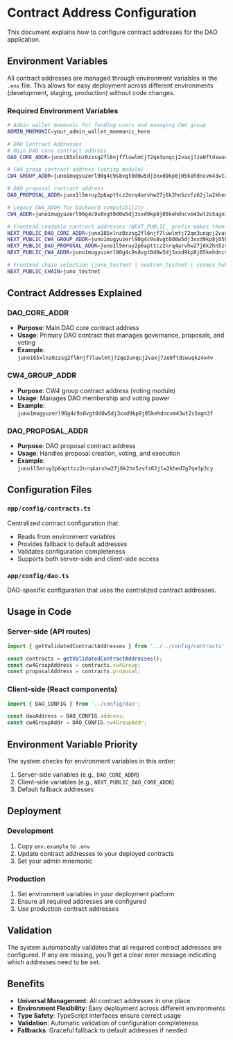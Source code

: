 # Contract Address Configuration

This document explains how to configure contract addresses for the DAO application.

## Environment Variables

All contract addresses are managed through environment variables in the `.env` file. This allows for easy deployment across different environments (development, staging, production) without code changes.

### Required Environment Variables

```bash
# Admin wallet mnemonic for funding users and managing CW4 group
ADMIN_MNEMONIC=your_admin_wallet_mnemonic_here

# DAO Contract Addresses
# Main DAO core contract address
DAO_CORE_ADDR=juno185xlnz0zzsg2fl6njf7luwlmtj72qe3unqcj2vaxj7ze0ftdswuqkz4x4v

# CW4 group contract address (voting module)
CW4_GROUP_ADDR=juno1mugyuzerl90g4c9s8vgt0d0w5dj3xxd9kp8j05kehdncvm43wt2s5agn3f

# DAO proposal contract address
DAO_PROPOSAL_ADDR=juno1l5mruy2p6apttcz2nrq4arvhw27j6k2hn5zvfz62jlw2khed7g7qe3p3cy

# Legacy CW4_ADDR for backward compatibility
CW4_ADDR=juno1mugyuzerl90g4c9s8vgt0d0w5dj3xxd9kp8j05kehdncvm43wt2s5agn3f

# Frontend-readable contract addresses (NEXT_PUBLIC_ prefix makes them available in browser)
NEXT_PUBLIC_DAO_CORE_ADDR=juno185xlnz0zzsg2fl6njf7luwlmtj72qe3unqcj2vaxj7ze0ftdswuqkz4x4v
NEXT_PUBLIC_CW4_GROUP_ADDR=juno1mugyuzerl90g4c9s8vgt0d0w5dj3xxd9kp8j05kehdncvm43wt2s5agn3f
NEXT_PUBLIC_DAO_PROPOSAL_ADDR=juno1l5mruy2p6apttcz2nrq4arvhw27j6k2hn5zvfz62jlw2khed7g7qe3p3cy
NEXT_PUBLIC_CW4_ADDR=juno1mugyuzerl90g4c9s8vgt0d0w5dj3xxd9kp8j05kehdncvm43wt2s5agn3f

# Frontend chain selection (juno_testnet | neutron_testnet | cosmos_hub_testnet)
NEXT_PUBLIC_CHAIN=juno_testnet
```

## Contract Addresses Explained

### DAO_CORE_ADDR

- **Purpose**: Main DAO core contract address
- **Usage**: Primary DAO contract that manages governance, proposals, and voting
- **Example**: `juno185xlnz0zzsg2fl6njf7luwlmtj72qe3unqcj2vaxj7ze0ftdswuqkz4x4v`

### CW4_GROUP_ADDR

- **Purpose**: CW4 group contract address (voting module)
- **Usage**: Manages DAO membership and voting power
- **Example**: `juno1mugyuzerl90g4c9s8vgt0d0w5dj3xxd9kp8j05kehdncvm43wt2s5agn3f`

### DAO_PROPOSAL_ADDR

- **Purpose**: DAO proposal contract address
- **Usage**: Handles proposal creation, voting, and execution
- **Example**: `juno1l5mruy2p6apttcz2nrq4arvhw27j6k2hn5zvfz62jlw2khed7g7qe3p3cy`

## Configuration Files

### `app/config/contracts.ts`

Centralized contract configuration that:

- Reads from environment variables
- Provides fallback to default addresses
- Validates configuration completeness
- Supports both server-side and client-side access

### `app/config/dao.ts`

DAO-specific configuration that uses the centralized contract addresses.

## Usage in Code

### Server-side (API routes)

```typescript
import { getValidatedContractAddresses } from '../../config/contracts';

const contracts = getValidatedContractAddresses();
const cw4GroupAddress = contracts.cw4Group;
const proposalAddress = contracts.proposal;
```

### Client-side (React components)

```typescript
import { DAO_CONFIG } from '../config/dao';

const daoAddress = DAO_CONFIG.address;
const cw4GroupAddr = DAO_CONFIG.cw4GroupAddr;
```

## Environment Variable Priority

The system checks for environment variables in this order:

1. Server-side variables (e.g., `DAO_CORE_ADDR`)
2. Client-side variables (e.g., `NEXT_PUBLIC_DAO_CORE_ADDR`)
3. Default fallback addresses

## Deployment

### Development

1. Copy `env.example` to `.env`
2. Update contract addresses to your deployed contracts
3. Set your admin mnemonic

### Production

1. Set environment variables in your deployment platform
2. Ensure all required addresses are configured
3. Use production contract addresses

## Validation

The system automatically validates that all required contract addresses are configured. If any are missing, you'll get a clear error message indicating which addresses need to be set.

## Benefits

- **Universal Management**: All contract addresses in one place
- **Environment Flexibility**: Easy deployment across different environments
- **Type Safety**: TypeScript interfaces ensure correct usage
- **Validation**: Automatic validation of configuration completeness
- **Fallbacks**: Graceful fallback to default addresses if needed
